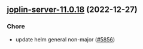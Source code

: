 

## [joplin-server-11.0.18](https://github.com/truecharts/charts/compare/joplin-server-11.0.17...joplin-server-11.0.18) (2022-12-27)

### Chore

- update helm general non-major ([#5856](https://github.com/truecharts/charts/issues/5856))
  
  